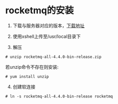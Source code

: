 #  rocketmq的安装

1. 下载与服务器对应的版本，[下载地址](http://rocketmq.apache.org/release_notes/release-notes-4.4.0/ "下载地址")

2. 使用xshell上传至/usr/local目录下

3. 解压
```
# unzip rocketmq-all-4.4.0-bin-release.zip 
```
若unzip命令不存在则安装:
```
# yum install unzip
```

4. 创建软连接
```
# ln -s rocketmq-all-4.4.0-bin-release rocketmq
```



